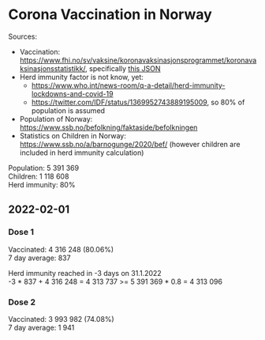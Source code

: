# Corona Vaccination in Norway

Sources:

- Vaccination: <https://www.fhi.no/sv/vaksine/koronavaksinasjonsprogrammet/koronavaksinasjonsstatistikk/>, specifically [this JSON](https://www.fhi.no/api/chartdata/api/99119)
- Herd immunity factor is not know, yet:
  - <https://www.who.int/news-room/q-a-detail/herd-immunity-lockdowns-and-covid-19>
  - <https://twitter.com/IDF/status/1369952743889195009>, so 80% of population is assumed
- Population of Norway: <https://www.ssb.no/befolkning/faktaside/befolkningen>
- Statistics on Children in Norway: https://www.ssb.no/a/barnogunge/2020/bef/ (however children are included in herd immunity calculation)

Population: 5 391 369  
Children: 1 118 608  
Herd immunity: 80%  

## 2022-02-01

### Dose 1

Vaccinated: 4 316 248 (80.06%)  
7 day average: 837

Herd immunity reached in -3 days on 31.1.2022  
-3 * 837 + 4 316 248 = 4 313 737 >= 5 391 369 * 0.8 = 4 313 096

### Dose 2

Vaccinated: 3 993 982 (74.08%)  
7 day average: 1 941

